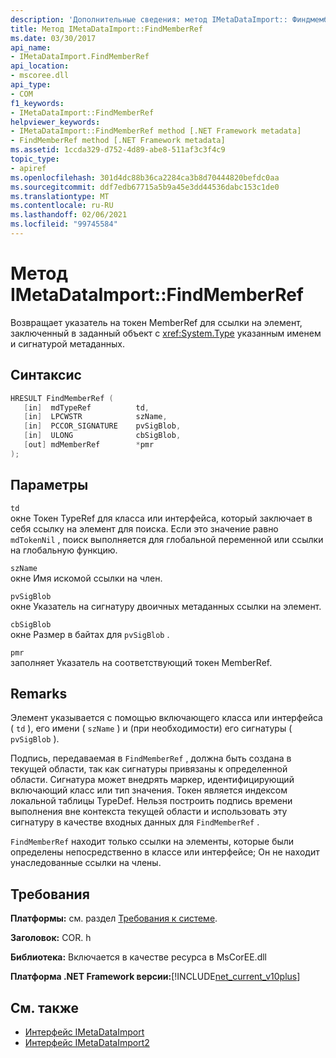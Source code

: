 ```yaml
---
description: 'Дополнительные сведения: метод IMetaDataImport:: Финдмемберреф'
title: Метод IMetaDataImport::FindMemberRef
ms.date: 03/30/2017
api_name:
- IMetaDataImport.FindMemberRef
api_location:
- mscoree.dll
api_type:
- COM
f1_keywords:
- IMetaDataImport::FindMemberRef
helpviewer_keywords:
- IMetaDataImport::FindMemberRef method [.NET Framework metadata]
- FindMemberRef method [.NET Framework metadata]
ms.assetid: 1ccda329-d752-4d89-abe8-511af3c3f4c9
topic_type:
- apiref
ms.openlocfilehash: 301d4dc88b36ca2284ca3b8d70444820befdc0aa
ms.sourcegitcommit: ddf7edb67715a5b9a45e3dd44536dabc153c1de0
ms.translationtype: MT
ms.contentlocale: ru-RU
ms.lasthandoff: 02/06/2021
ms.locfileid: "99745584"
---
```

# <a name="imetadataimportfindmemberref-method"></a>Метод IMetaDataImport::FindMemberRef

Возвращает указатель на токен MemberRef для ссылки на элемент, заключенный в заданный объект с <xref:System.Type> указанным именем и сигнатурой метаданных.  
  
## <a name="syntax"></a>Синтаксис  
  
```cpp  
HRESULT FindMemberRef (  
   [in]  mdTypeRef          td,  
   [in]  LPCWSTR            szName,
   [in]  PCCOR_SIGNATURE    pvSigBlob,
   [in]  ULONG              cbSigBlob,
   [out] mdMemberRef        *pmr  
);  
```  
  
## <a name="parameters"></a>Параметры  

 `td`  
 окне Токен TypeRef для класса или интерфейса, который заключает в себя ссылку на элемент для поиска. Если это значение равно `mdTokenNil` , поиск выполняется для глобальной переменной или ссылки на глобальную функцию.  
  
 `szName`  
 окне Имя искомой ссылки на член.  
  
 `pvSigBlob`  
 окне Указатель на сигнатуру двоичных метаданных ссылки на элемент.  
  
 `cbSigBlob`  
 окне Размер в байтах для `pvSigBlob` .  
  
 `pmr`  
 заполняет Указатель на соответствующий токен MemberRef.  
  
## <a name="remarks"></a>Remarks  

 Элемент указывается с помощью включающего класса или интерфейса ( `td` ), его имени ( `szName` ) и (при необходимости) его сигнатуры ( `pvSigBlob` ).  
  
 Подпись, передаваемая в `FindMemberRef` , должна быть создана в текущей области, так как сигнатуры привязаны к определенной области. Сигнатура может внедрять маркер, идентифицирующий включающий класс или тип значения. Токен является индексом локальной таблицы TypeDef. Нельзя построить подпись времени выполнения вне контекста текущей области и использовать эту сигнатуру в качестве входных данных для `FindMemberRef` .  
  
 `FindMemberRef` находит только ссылки на элементы, которые были определены непосредственно в классе или интерфейсе; Он не находит унаследованные ссылки на члены.  
  
## <a name="requirements"></a>Требования  

 **Платформы:** см. раздел [Требования к системе](../../get-started/system-requirements.md).  
  
 **Заголовок:** COR. h  
  
 **Библиотека:** Включается в качестве ресурса в MsCorEE.dll  
  
 **Платформа .NET Framework версии:**[!INCLUDE[net_current_v10plus](../../../../includes/net-current-v10plus-md.md)]  
  
## <a name="see-also"></a>См. также

- [Интерфейс IMetaDataImport](imetadataimport-interface.md)
- [Интерфейс IMetaDataImport2](imetadataimport2-interface.md)
